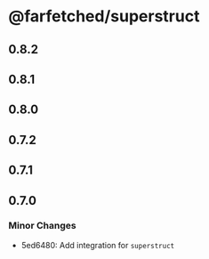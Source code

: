 # @farfetched/superstruct

## 0.8.2

## 0.8.1

## 0.8.0

## 0.7.2

## 0.7.1

## 0.7.0

### Minor Changes

- 5ed6480: Add integration for `superstruct`
